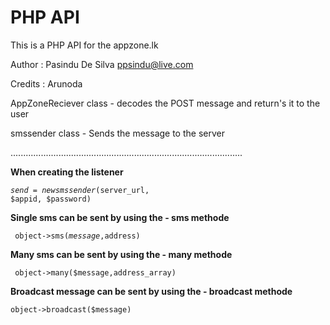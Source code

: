 PHP API
========

This is a PHP API for the appzone.lk

Author : Pasindu De Silva ppsindu@live.com

Credits : Arunoda

AppZoneReciever class - decodes the POST message and return's it to the user

smssender class - Sends the message to the server


............................................................................................

<b>When creating the listener </b>

<code>$send= new smssender($server_url, $appid, $password)</code>

<b>Single sms can be sent by using the - sms methode </b>

<code> object->sms($message,$address) </code>

<b>Many sms can be sent by using the - many methode</b>

<code> object->many($message,address_array) </code>

<b>Broadcast message can be sent by using the - broadcast methode  </b>

<code>object->broadcast($message)</code>

